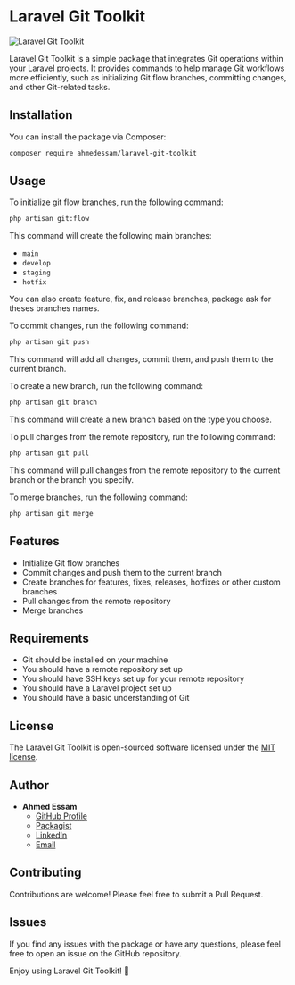 # Laravel Git Toolkit

![Laravel Git Toolkit](https://banners.beyondco.de/Laravel%20Git%20Toolkit.png?theme=light&packageManager=composer+require&packageName=ahmedessam%2Flaravel-git-toolkit&pattern=architect&style=style_1&description=Integrate+Git+operations+within+your+Laravel+projects+to+manage+Git+workflows+more+efficiently&md=1&showWatermark=1&fontSize=100px&images=code)

Laravel Git Toolkit is a simple package that integrates Git operations within your Laravel projects. It provides commands to help manage Git workflows more efficiently, such as initializing Git flow branches, committing changes, and other Git-related tasks.

## Installation

You can install the package via Composer:

```bash
composer require ahmedessam/laravel-git-toolkit
```

## Usage

To initialize git flow branches, run the following command:

```bash
php artisan git:flow
```

This command will create the following main branches:

- `main`
- `develop`
- `staging`
- `hotfix`

You can also create feature, fix, and release branches, package ask for theses branches names.

To commit changes, run the following command:

```bash
php artisan git push
```

This command will add all changes, commit them, and push them to the current branch.

To create a new branch, run the following command:

```bash
php artisan git branch
```

This command will create a new branch based on the type you choose.

To pull changes from the remote repository, run the following command:

```bash
php artisan git pull
```

This command will pull changes from the remote repository to the current branch or the branch you specify.

To merge branches, run the following command:

```bash
php artisan git merge
```

## Features

- Initialize Git flow branches
- Commit changes and push them to the current branch
- Create branches for features, fixes, releases, hotfixes or other custom branches
- Pull changes from the remote repository
- Merge branches

## Requirements

- Git should be installed on your machine
- You should have a remote repository set up
- You should have SSH keys set up for your remote repository
- You should have a Laravel project set up
- You should have a basic understanding of Git

## License

The Laravel Git Toolkit is open-sourced software licensed under the [MIT license](https://opensource.org/license/MIT).


## Author

- **Ahmed Essam**
    - [GitHub Profile](https://github.com/aahmedessam30)
    - [Packagist](https://packagist.org/packages/ahmedessam/api-versionizer)
    - [LinkedIn](https://www.linkedin.com/in/aahmedessam30)
    - [Email](mailto:aahmedessam30@gmail.com)


## Contributing
Contributions are welcome! Please feel free to submit a Pull Request.

## Issues
If you find any issues with the package or have any questions, please feel free to open an issue on the GitHub repository.

Enjoy using Laravel Git Toolkit! 🚀
